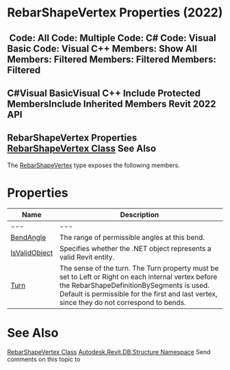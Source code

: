 # RebarShapeVertex Properties (2022)

﻿
 Code: All Code: Multiple Code: C# Code: Visual Basic Code: Visual C++  Members: Show All Members: Filtered Members: Filtered Members: Filtered   
---  
C#Visual BasicVisual C++
Include Protected MembersInclude Inherited Members
Revit 2022 API  
---  
RebarShapeVertex Properties  
[RebarShapeVertex Class](ef7d9a62-94b7-dfde-3175-e3dd616d49f3.md "RebarShapeVertex Class") See Also  
---  
The [RebarShapeVertex](ef7d9a62-94b7-dfde-3175-e3dd616d49f3.md "RebarShapeVertex Class") type exposes the following members.
# Properties
| Name | Description |
| --- | --- |
| --- | --- | --- |
| [BendAngle](b1007d78-3a5f-6ee1-9a7c-67142e707ba2.md "BendAngle Property") | The range of permissible angles at this bend. |
| [IsValidObject](beb5d1c9-c52d-3be9-189a-7557551f0424.md "IsValidObject Property") | Specifies whether the .NET object represents a valid Revit entity. |
| [Turn](77147703-c606-28f2-5ebc-01e0f2ddd25d.md "Turn Property") | The sense of the turn. The Turn property must be set to Left or Right on each internal vertex before the RebarShapeDefinitionBySegments is used. Default is permissible for the first and last vertex, since they do not correspond to bends. |

# See Also
[RebarShapeVertex Class](ef7d9a62-94b7-dfde-3175-e3dd616d49f3.md "RebarShapeVertex Class")
[Autodesk.Revit.DB.Structure Namespace](d586b341-f687-9d90-e96d-255806b7d4fc.md "Autodesk.Revit.DB.Structure Namespace")
Send comments on this topic to 